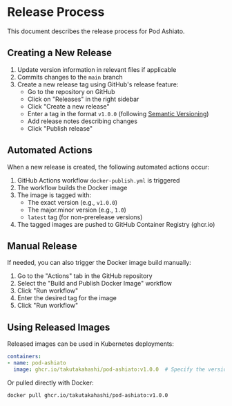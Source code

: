 # Release Process

This document describes the release process for Pod Ashiato.

## Creating a New Release

1. Update version information in relevant files if applicable
2. Commits changes to the `main` branch
3. Create a new release tag using GitHub's release feature:
   - Go to the repository on GitHub
   - Click on "Releases" in the right sidebar
   - Click "Create a new release"
   - Enter a tag in the format `v1.0.0` (following [Semantic Versioning](https://semver.org/))
   - Add release notes describing changes
   - Click "Publish release"

## Automated Actions

When a new release is created, the following automated actions occur:

1. GitHub Actions workflow `docker-publish.yml` is triggered
2. The workflow builds the Docker image
3. The image is tagged with:
   - The exact version (e.g., `v1.0.0`)
   - The major.minor version (e.g., `1.0`)
   - `latest` tag (for non-prerelease versions)
4. The tagged images are pushed to GitHub Container Registry (ghcr.io)

## Manual Release

If needed, you can also trigger the Docker image build manually:

1. Go to the "Actions" tab in the GitHub repository
2. Select the "Build and Publish Docker Image" workflow
3. Click "Run workflow"
4. Enter the desired tag for the image
5. Click "Run workflow"

## Using Released Images

Released images can be used in Kubernetes deployments:

```yaml
containers:
- name: pod-ashiato
  image: ghcr.io/takutakahashi/pod-ashiato:v1.0.0  # Specify the version
```

Or pulled directly with Docker:

```bash
docker pull ghcr.io/takutakahashi/pod-ashiato:v1.0.0
```